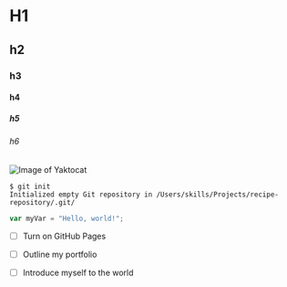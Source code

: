 # H1
## h2
### h3
#### h4
##### h5
###### h6


![Image of Yaktocat](https://cdn.prod.website-files.com/614c65bf88e28697954b39f9/658c0687bea03c76ca745ff6_type-a-school-bus.webp)


```
$ git init
Initialized empty Git repository in /Users/skills/Projects/recipe-repository/.git/
```

``` javascript
var myVar = "Hello, world!";
```

- [ ] Turn on GitHub Pages
- [ ] Outline my portfolio
- [ ] Introduce myself to the world

